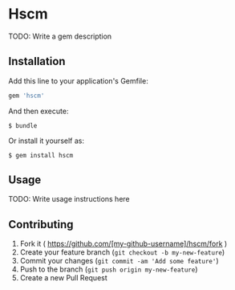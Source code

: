 # Hscm

TODO: Write a gem description

## Installation

Add this line to your application's Gemfile:

```ruby
gem 'hscm'
```

And then execute:

    $ bundle

Or install it yourself as:

    $ gem install hscm

## Usage

TODO: Write usage instructions here

## Contributing

1. Fork it ( https://github.com/[my-github-username]/hscm/fork )
2. Create your feature branch (`git checkout -b my-new-feature`)
3. Commit your changes (`git commit -am 'Add some feature'`)
4. Push to the branch (`git push origin my-new-feature`)
5. Create a new Pull Request
